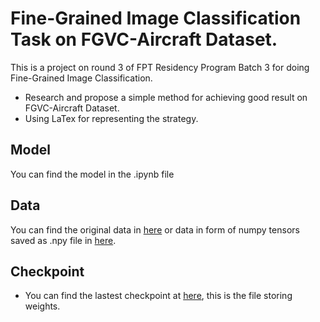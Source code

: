 # Fine-Grained Image Classification Task on FGVC-Aircraft Dataset.
This is a project on round 3 of FPT Residency Program Batch 3 for doing Fine-Grained Image Classification.
* Research and propose a simple method for achieving good result on FGVC-Aircraft Dataset.
* Using LaTex for representing the strategy.
## Model
You can find the model in the .ipynb file
## Data
You can find the original data in [here](https://www.robots.ox.ac.uk/~vgg/data/fgvc-aircraft/) or  data in form of numpy tensors saved as .npy file in [here](https://drive.google.com/drive/folders/1n63GsCG14HNCyIKdDHoPYPASL33qkSmI?usp=sharing).
## Checkpoint
* You can find the lastest checkpoint at [here](https://drive.google.com/file/d/11NZ-gfLYpnE_ff9hBsAtEoePPZrZc88a/view?usp=sharing), this is the file storing weights.

